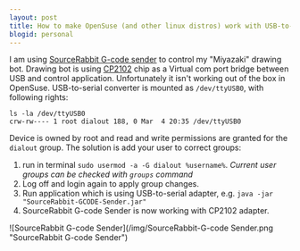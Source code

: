 ```yaml
---
layout: post
title: How to make OpenSuse (and other linux distros) work with USB-to-serail adapter.
blogid: personal
---
```


I am using [SourceRabbit G-code sender](https://www.sourcerabbit.com/) to control my "Miyazaki" drawing bot.
Drawing bot is using [CP2102](https://www.silabs.com/products/interface/usb-bridges/classic-usb-bridges/device.cp2102) chip as a Virtual com port bridge between USB and control application.
Unfortunately it isn't working out of the box in OpenSuse. 
USB-to-serial converter is mounted as `/dev/ttyUSB0`, with following rights:

```
ls -la /dev/ttyUSB0
crw-rw---- 1 root dialout 188, 0 Mar  4 20:35 /dev/ttyUSB0
```
Device is owned by root and read and write permissions are granted for the `dialout` group.
The solution is add your user to correct groups:
1. run in terminal `sudo usermod -a -G dialout %username%`.
*Current user groups can be checked with `groups` command*
2. Log off and login again to apply group changes. 
3. Run application which is using USB-to-serial adapter, e.g. `java -jar "SourceRabbit-GCODE-Sender.jar"`
4. SourceRabbit G-code Sender is now working with CP2102 adapter.

![SourceRabbit G-code Sender](/img/SourceRabbit-G-code Sender.png "SourceRabbit G-code Sender")

